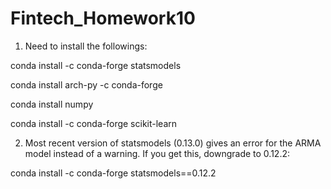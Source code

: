 # Fintech_Homework10
1. Need to install the followings:

conda install -c conda-forge statsmodels

conda install arch-py -c conda-forge

conda install numpy

conda install -c conda-forge scikit-learn

2. Most recent version of statsmodels (0.13.0) gives an error for the ARMA model instead of a warning.  If you get this, downgrade to 0.12.2:

conda install -c conda-forge statsmodels==0.12.2
